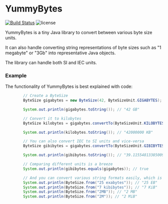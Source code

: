 # YummyBytes

[![Build Status](https://img.shields.io/github/workflow/status/StFS/YummyBytes/build)](https://github.com/StFS/YummyBytes/actions)
![license](https://img.shields.io/github/license/StFS/YummyBytes)


YummyBytes is a tiny Java library to convert between various byte size 
units. 

It can also handle converting string representations of byte sizes such
as "1 megabyte" or "3Gb" into representative Java objects.

The library can handle both SI and IEC units.

### Example

The functionality of YummyBytes is best explained with code:
```java
        // Create a ByteSize
        ByteSize gigabytes = new ByteSize(42, ByteSizeUnit.GIGABYTES);

        System.out.println(gigabytes.toString()); // "42 GB"

        // Convert it to kilobytes
        ByteSize kilobytes = gigabytes.convertTo(ByteSizeUnit.KILOBYTES);

        System.out.println(kilobytes.toString()); // "42000000 KB"

        // You can also convert IEC to SI units and vice-versa
        ByteSize gibibytes = gigabytes.convertTo(ByteSizeUnit.GIBIBYTES);

        System.out.println(gibibytes.toString()); // "39.11554813385009765625 GiB"

        // Comparing different units is a breeze
        System.out.println(gibibytes.equals(gigabytes)); // true

        // And you can convert various string formats easily, which is awesome for parsing configuration values
        System.out.println(ByteSize.from("25 exabytes")); // "25 EB"
        System.out.println(ByteSize.from("7 kibibytes")); // "7 KiB"
        System.out.println(ByteSize.from("2MB")); // "2 MB"
        System.out.println(ByteSize.from("2M")); // "2 MiB"
```